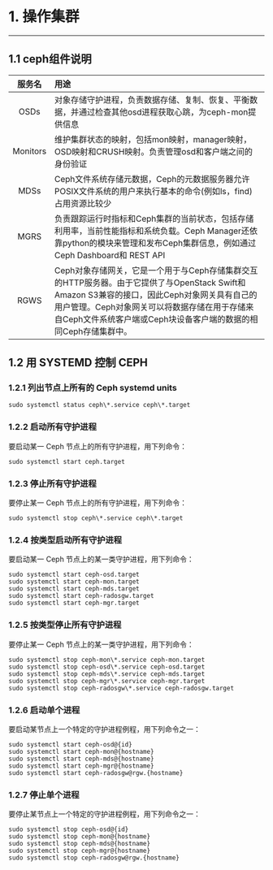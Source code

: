 # 1. 操作集群 
------------

## 1.1 ceph组件说明

|服务名|用途|
|:-:|:-|
|OSDs|对象存储守护进程，负责数据存储、复制、恢复、平衡数据，并通过检查其他osd进程获取心跳，为ceph-mon提供信息|
|Monitors|维护集群状态的映射，包括mon映射，manager映射，OSD映射和CRUSH映射。负责管理osd和客户端之间的身份验证|
|MDSs|Ceph文件系统存储元数据，Ceph的元数据服务器允许POSIX文件系统的用户来执行基本的命令(例如ls，find)占用资源比较少|
|MGRS|负责跟踪运行时指标和Ceph集群的当前状态，包括存储利用率，当前性能指标和系统负载。Ceph Manager还依靠python的模块来管理和发布Ceph集群信息，例如通过Ceph Dashboard和 REST API|
|RGWS|Ceph对象存储网关，它是一个用于与Ceph存储集群交互的HTTP服务器。由于它提供了与OpenStack Swift和Amazon S3兼容的接口，因此Ceph对象网关具有自己的用户管理。Ceph对象网关可以将数据存储在用于存储来自Ceph文件系统客户端或Ceph块设备客户端的数据的相同Ceph存储集群中。|


## 1.2 用 SYSTEMD 控制 CEPH


### 1.2.1 列出节点上所有的 Ceph systemd units

	sudo systemctl status ceph\*.service ceph\*.target

### 1.2.2 启动所有守护进程

要启动某一 Ceph 节点上的所有守护进程，用下列命令：

	sudo systemctl start ceph.target

### 1.2.3 停止所有守护进程

要停止某一 Ceph 节点上的所有守护进程，用下列命令：

	sudo systemctl stop ceph\*.service ceph\*.target

### 1.2.4 按类型启动所有守护进程

要启动某一 Ceph 节点上的某一类守护进程，用下列命令：

	sudo systemctl start ceph-osd.target
	sudo systemctl start ceph-mon.target
	sudo systemctl start ceph-mds.target
	sudo systemctl start ceph-radosgw.target
	sudo systemctl start ceph-mgr.target

### 1.2.5 按类型停止所有守护进程

要停止某一 Ceph 节点上的某一类守护进程，用下列命令：

	sudo systemctl stop ceph-mon\*.service ceph-mon.target
	sudo systemctl stop ceph-osd\*.service ceph-osd.target
	sudo systemctl stop ceph-mds\*.service ceph-mds.target
	sudo systemctl stop ceph-mgr\*.service ceph-mgr.target
	sudo systemctl stop ceph-radosgw\*.service ceph-radosgw.target

### 1.2.6 启动单个进程

要启动某节点上一个特定的守护进程例程，用下列命令之一：

	sudo systemctl start ceph-osd@{id}
	sudo systemctl start ceph-mon@{hostname}
	sudo systemctl start ceph-mds@{hostname}
	sudo systemctl start ceph-mgr@{hostname}
	sudo systemctl start ceph-radosgw@rgw.{hostname}

### 1.2.7 停止单个进程

要停止某节点上一个特定的守护进程例程，用下列命令之一：

	sudo systemctl stop ceph-osd@{id}
	sudo systemctl stop ceph-mon@{hostname}
	sudo systemctl stop ceph-mds@{hostname}
	sudo systemctl stop ceph-mgr@{hostname}
	sudo systemctl stop ceph-radosgw@rgw.{hostname}
